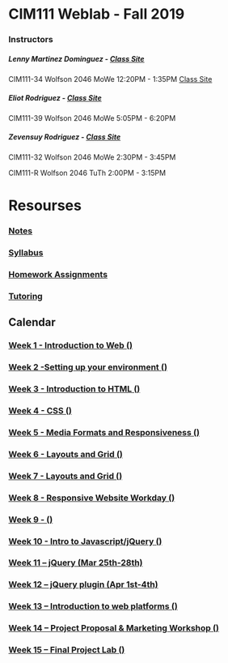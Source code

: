 # CIM111 Weblab - Fall 2019

### Instructors

##### Lenny Martinez Dominguez - [Class Site]()

CIM111-34 Wolfson 2046 MoWe 12:20PM - 1:35PM [Class Site]()

##### Eliot Rodriguez - [Class Site](https://github.com/eliot84/Weblab)

CIM111-39 Wolfson 2046 MoWe 5:05PM - 6:20PM

##### Zevensuy Rodriguez - [Class Site](https://github.com/zevenrodriguez/Weblab)

CIM111-32 Wolfson 2046 MoWe 2:30PM - 3:45PM

CIM111-R Wolfson 2046 TuTh 2:00PM - 3:15PM

# Resourses
###  [Notes](https://github.com/UMInteractive/Weblab/tree/master/notes)
###  [Syllabus](https://github.com/UMInteractive/Weblab/blob/master/CIM111-General-Weblab.pdf)
###  [Homework Assignments](https://github.com/UMInteractive/Weblab/blob/master/notes/0-Assignments.md)
### [Tutoring](https://github.com/UMInteractive/Weblab/blob/master/notes/Tutoring.md)

## Calendar

### [Week 1 - Introduction to Web ()](https://github.com/UMInteractive/Weblab/blob/master/notes/1-Intro-to-the-WWW.md)

### [Week 2 -Setting up your environment ()](https://github.com/UMInteractive/Weblab/blob/master/notes/Setting-Up-Your-Environment.md)

### [Week 3 - Introduction to HTML ()](https://github.com/UMInteractive/Weblab/blob/master/notes/2-HTML.md)

### [Week 4 - CSS ()](https://github.com/UMInteractive/Weblab/blob/master/notes/3-CSS.md)

### [Week 5 - Media Formats and Responsiveness ()](https://github.com/UMInteractive/Weblab/blob/master/notes/4-Media-Queries.md)

### [Week 6 - Layouts and Grid ()](https://github.com/UMInteractive/Weblab/blob/master/notes/5-Layout.md)

### [Week 7 - Layouts and Grid ()](https://github.com/UMInteractive/Weblab/blob/master/notes/5-Layout.md)

### [Week 8 - Responsive Website Workday ()]()

### [Week 9 - ()]()

### [Week 10 - Intro to Javascript/jQuery ()](https://github.com/UMInteractive/Weblab/blob/master/notes/6-Javascript.md)

### [Week 11 – jQuery (Mar 25th-28th)](https://github.com/UMInteractive/Weblab/blob/master/notes/6-Javascript.md)

### [Week 12 – jQuery plugin (Apr 1st-4th)](https://github.com/UMInteractive/Weblab/blob/master/notes/7-jQuery-Plugins.md)

### [Week 13 – Introduction to web platforms ()]()

### [Week 14 – Project Proposal & Marketing Workshop ()](https://github.com/UMInteractive/Weblab/blob/master/notes/9-S.E.O..md)

### [Week 15 – Final Project Lab ()]()
